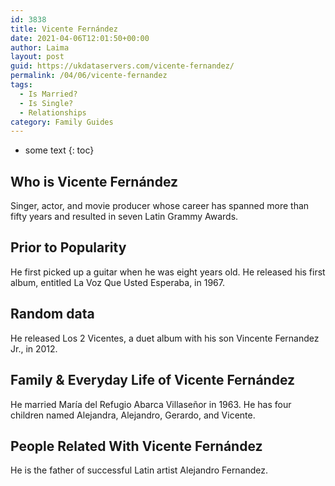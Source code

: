 ```yaml
---
id: 3838
title: Vicente Fernández
date: 2021-04-06T12:01:50+00:00
author: Laima
layout: post
guid: https://ukdataservers.com/vicente-fernandez/
permalink: /04/06/vicente-fernandez
tags:
  - Is Married?
  - Is Single?
  - Relationships
category: Family Guides
---
```


* some text
{: toc}


## Who is Vicente Fernández
                  
                  
                  
Singer, actor, and movie producer whose career has spanned more than fifty years and resulted in seven Latin Grammy Awards.
                  
              
            
              
            
                
                
                
## Prior to Popularity
                  
                  
                  
He first picked up a guitar when he was eight years old. He released his first album, entitled La Voz Que Usted Esperaba, in 1967.
                  
              
            
              
            
                
                
                
## Random data
                  
                  
                  
He released Los 2 Vicentes, a duet album with his son Vincente Fernandez Jr., in 2012.
                  
              
            
              
            
                
                
                
## Family & Everyday Life of Vicente Fernández
                  
                  
                  
He married María del Refugio Abarca Villaseñor in 1963. He has four children named Alejandra, Alejandro, Gerardo, and Vicente.
                  
              
            
              
            
                
                
                
## People Related With Vicente Fernández
                  
                  
                  
He is the father of successful Latin artist Alejandro Fernandez.
                  
              
            
              
            
                
              
            
              
              
            
            
              
            
          
          
          
